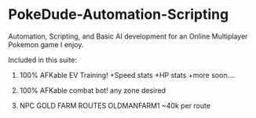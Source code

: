 # PokeDude-Automation-Scripting
Automation, Scripting, and Basic AI development for an Online Multiplayer Pokemon game I enjoy. 

Included in this suite: 
 1. 100% AFKable EV Training!
 +Speed stats 
 +HP stats 
 +more soon....
    
  2. 100% AFKable combat bot! 
    any zone desired 
    
   3. NPC GOLD FARM ROUTES
    OLDMANFARM1 ~40k per route
      
